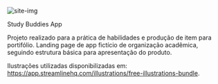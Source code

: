 ![site-img](https://user-images.githubusercontent.com/86850419/167754149-4fb1db5a-7bd8-442d-8940-b3f5676addf1.jpg)

Study Buddies App

Projeto realizado para a prática de habilidades e produção de item para portifólio. Landing page de app fictício de organização acadêmica, seguindo estrutura básica para apresentação do produto. 

Ilustrações utilizadas disponibilizadas em: https://app.streamlinehq.com/illustrations/free-illustrations-bundle. 
